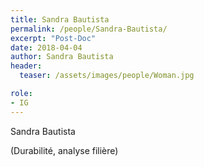 ```yaml
---
title: Sandra Bautista
permalink: /people/Sandra-Bautista/
excerpt: "Post-Doc"
date: 2018-04-04 
author: Sandra Bautista
header:
  teaser: /assets/images/people/Woman.jpg

role:
- IG
---
```


Sandra Bautista

(Durabilité, analyse filière)

